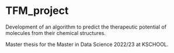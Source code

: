 # TFM_project
Development of an algorithm to predict the therapeutic potential of molecules from their chemical structures.

Master thesis for the Master in Data Science 2022/23 at KSCHOOL.
